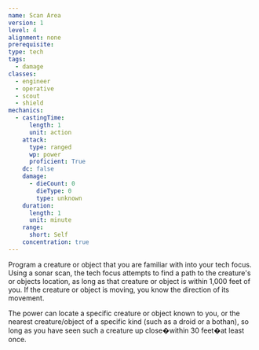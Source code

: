 ```yaml
---
name: Scan Area
version: 1
level: 4
alignment: none
prerequisite: 
type: tech
tags:
  - damage
classes:
  - engineer
  - operative
  - scout
  - shield
mechanics:
  - castingTime:
      length: 1
      unit: action
    attack:
      type: ranged
      wp: power
      proficient: True
    dc: false
    damage:
      - dieCount: 0
        dieType: 0
        type: unknown
    duration:
      length: 1
      unit: minute
    range:
      short: Self
    concentration: true
---
```

Program a creature or object that you are familiar with into your tech focus. Using a sonar scan, the tech focus attempts to find a path to the creature's or objects location, as long as that creature or object is within 1,000 feet of you. If the creature or object is moving, you know the direction of its movement.

The power can locate a specific creature or object known to you, or the nearest creature/object of a specific kind (such as a droid or a bothan), so long as you have seen such a creature up close�within 30 feet�at least once. 
    